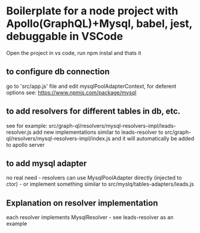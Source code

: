 # Boilerplate for a node project with Apollo(GraphQL)+Mysql, babel, jest,  debuggable in VSCode
Open the project in vs code, run npm instal and thats it

## to configure db connection
go to 'src/app.js' file and edit mysqlPoolAdapterContext, for deferent options see:
https://www.npmjs.com/package/mysql

## to add resolvers for different tables in db, etc.
see for example:  src/graph-ql/resolvers/mysql-resolvers-impl/leads-resolver.js
add new implementations similar to leads-resolver to src/graph-ql/resolvers/mysql-resolvers-impl/index.js and it will automatically be added to apollo server

## to add mysql adapter
no real need - resolvers can use MysqlPoolAdapter directly (injected to ctor) - or implement something similar to src/myslq/tables-adapters/leads.js

## Explanation on resolver implementation
each resolver implements MysqlResolver - see leads-resolver as an example
